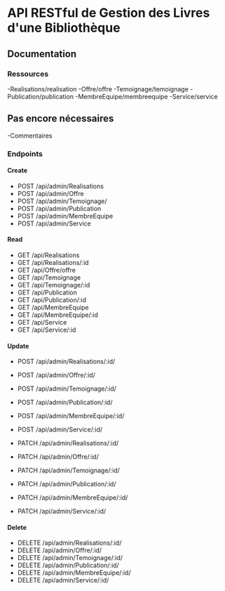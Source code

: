 # API RESTful de Gestion des Livres d'une Bibliothèque

## Documentation

### Ressources

-Realisations/realisation
-Offre/offre
-Temoignage/temoignage
-Publication/publication
-MembreEquipe/membreequipe
-Service/service

## Pas encore nécessaires
-Commentaires

### Endpoints

#### Create
- POST /api/admin/Realisations
- POST /api/admin/Offre
- POST /api/admin/Temoignage/
- POST /api/admin/Publication
- POST /api/admin/MembreEquipe
- POST /api/admin/Service

#### Read

- GET /api/Realisations
- GET /api/Realisations/:id 
- GET /api/Offre/offre
- GET /api/Temoignage
- GET /api/Temoignage/:id
- GET /api/Publication
- GET /api/Publication/:id
- GET /api/MembreEquipe
- GET /api/MembreEquipe/:id
- GET /api/Service
- GET /api/Service/:id


#### Update

- POST /api/admin/Realisations/:id/
- POST /api/admin/Offre/:id/
- POST /api/admin/Temoignage/:id/
- POST /api/admin/Publication/:id/
- POST /api/admin/MembreEquipe/:id/
- POST /api/admin/Service/:id/

- PATCH /api/admin/Realisations/:id/
- PATCH /api/admin/Offre/:id/
- PATCH /api/admin/Temoignage/:id/
- PATCH /api/admin/Publication/:id/
- PATCH /api/admin/MembreEquipe/:id/
- PATCH /api/admin/Service/:id/


#### Delete

- DELETE  /api/admin/Realisations/:id/
- DELETE  /api/admin/Offre/:id/
- DELETE  /api/admin/Temoignage/:id/
- DELETE  /api/admin/Publication/:id/
- DELETE  /api/admin/MembreEquipe/:id/
- DELETE  /api/admin/Service/:id/
